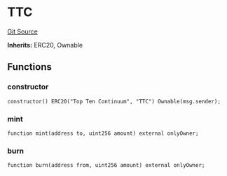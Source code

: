 # TTC
[Git Source](https://github.com/ShivaanshK/TTC-Vault/blob/b86920bac5e81589975ec2622265bc4f4e9a9cfe/src/TTC.sol)

**Inherits:**
ERC20, Ownable


## Functions
### constructor


```solidity
constructor() ERC20("Top Ten Continuum", "TTC") Ownable(msg.sender);
```

### mint


```solidity
function mint(address to, uint256 amount) external onlyOwner;
```

### burn


```solidity
function burn(address from, uint256 amount) external onlyOwner;
```

